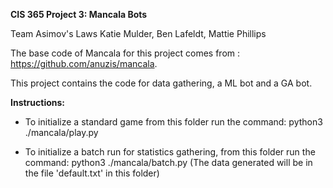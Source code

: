 __CIS 365 Project 3: Mancala Bots__

Team Asimov's Laws
Katie Mulder, Ben Lafeldt, Mattie Phillips

The base code of Mancala for this project comes from : https://github.com/anuzis/mancala.

This project contains the code for data gathering, a ML bot and a GA bot.


__Instructions:__

- To initialize a standard game from this folder run the command: python3 ./mancala/play.py
 
- To initialize a batch run for statistics gathering, from this folder run the command: python3 ./mancala/batch.py (The data generated will be in the file 'default.txt' in this folder)
